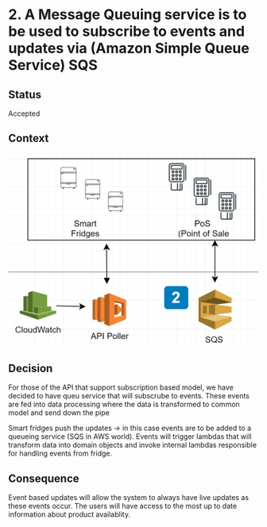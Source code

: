 # 2. A Message Queuing service is to be used to subscribe to events and updates via (Amazon Simple Queue Service) SQS 

## Status
Accepted

## Context
![Image of Context](https://github.com/tactlessowls/tactless-architecture/blob/main/ADRs/images/imageSource2.PNG)

## Decision
For those of the API that support subscription based model, we have decided to have queu service that will subscrube to events. These events are fed into data processing where the data is transformed to common model and send down the pipe

Smart fridges push the updates -> in this case events are to be added to a queueing service (SQS in AWS world). Events will trigger lambdas that will transform  data into domain objects and invoke internal lambdas responsible for handling events from fridge.

## Consequence
Event based updates will allow the system to always have live updates as these events occur. The users will have access to the most up to date information about product availablity. 
